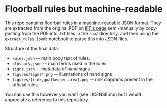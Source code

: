 # Floorball rules but machine-readable

This repo contains floorball rules in a machine-readable JSON format. They are extracted from the original PDF on [IFF's page](https://floorball.sport/rules-and-regulations/rules-of-the-game/) semi-manually by copy-pasting from the PDF into .txt files in the `raw/` directory, and then using the `extract_rules.ipynb` notebook to parse this into JSON files.

Structure of the final data:
* `rules.json` -- main body text of rules.
* `glossary.json` -- main terms used in the rules
* `signs.json` -- metadata of hand signs
* `figures/signs*.png` -- illustrations of hand signs
* `figures/{rink,goalkeeper_area}.png` -- rink diagrams present in the official rules

You can use this however you want (see LICENSE.md) but I would appreciate a reference to this repository.
